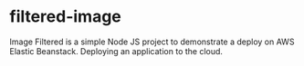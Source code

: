 # filtered-image
Image Filtered is a simple Node JS project to demonstrate a deploy on AWS Elastic Beanstack. Deploying an application to the cloud.
